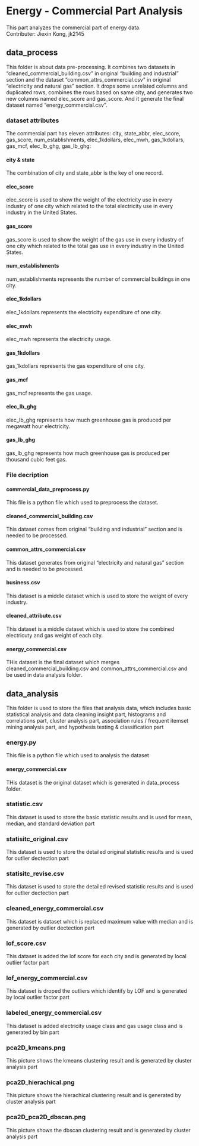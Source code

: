 # Energy - Commercial Part Analysis

This part analyzes the commercial part of energy data.<br>
Contributer: Jiexin Kong, jk2145

## data_process

This folder is about data pre-processing. It combines two datasets in “cleaned_commercial_building.csv” in original “building and industrial” section and the dataset “common_attrs_commercial.csv” in original “electricity and natural gas” section. It drops some unrelated columns and duplicated rows, combines the rows based on same city, and generates two new columns named elec_score and gas_score. And it generate the final dataset named “energy_commercial.csv”.

### dataset attributes

The commercial part has eleven attributes: city, state_abbr, elec_score, gas_score, num_establishments, elec_1kdollars, elec_mwh, gas_1kdollars, gas_mcf, elec_lb_ghg, gas_lb_ghg:

#### city & state
The combination of city and state_abbr is the key of one record.
#### elec_score
elec_score is used to show the weight of the electricity use in every industry of one city which related to the total electricity use in every industry in the United States.
#### gas_score
gas_score is used to show the weight of the gas use in every industry of one city which related to the total gas use in every industry in the United States.
#### num_establishments
num_establishments represents the number of commercial buildings in one city.
#### elec_1kdollars
elec_1kdollars represents the electricity expenditure of one city.
#### elec_mwh
elec_mwh represents the electricity usage.
#### gas_1kdollars
gas_1kdollars represents the gas expenditure of one city.
#### gas_mcf
gas_mcf represents the gas usage.
#### elec_lb_ghg
elec_lb_ghg represents how much greenhouse gas is produced per megawatt hour electricity.
#### gas_lb_ghg
gas_lb_ghg represents how much greenhouse gas is produced per thousand cubic feet gas.

### File decription
#### commercial_data_preprocess.py
This file is a python file which used to preprocess the dataset.
#### cleaned_commercial_building.csv
This dataset comes from original “building and industrial” section and is needed to be processed.
#### common_attrs_commercial.csv
This dataset generates from original “electricity and natural gas” section and is needed to be precessed.
#### business.csv
This dataset is a middle dataset which is used to store the weight of every industry.
#### cleaned_attribute.csv
This dataset is a middle dataset which is used to store the combined electricuty and gas weight of each city.
#### energy_commercial.csv
THis dataset is the final dataset which merges cleaned_commercial_building.csv and common_attrs_commercial.csv and be used in data analysis folder.


## data_analysis
This folder is used to store the files that analysis data, which includes basic statistical analysis and data cleaning insight part, histograms and correlations part, cluster analysis part, association rules / frequent itemset mining analysis part, and hypothesis testing & classification part

### energy.py
This file is a python file which used to analysis the dataset
#### energy_commercial.csv
THis dataset is the original dataset which is generated in data_process folder.
### statistic.csv
This dataset is used to store the basic statistic results and is used for mean, median, and standard deviation part
### statisitc_original.csv
This dataset is used to store the detailed original statistic results and is used for outlier dectection part
### statisitc_revise.csv
This dataset is used to store the detailed revised statistic results and is used for outlier dectection part
### cleaned_energy_commercial.csv
This dataset is dataset which is replaced maximum value with median and is generated by outlier dectection part
### lof_score.csv
This dataset is added the lof score for each city and is generated by local outlier factor part
### lof_energy_commercial.csv
This dataset is droped the outliers which identify by LOF and is generated by local outlier factor part
### labeled_energy_commercial.csv
This dataset is added electricity usage class and gas usage class and is generated by bin part
### pca2D_kmeans.png
This picture shows the kmeans clustering result and is generated by cluster analysis part
### pca2D_hierachical.png
This picture shows the hierachical clustering result and is generated by cluster analysis part
### pca2D_pca2D_dbscan.png
This picture shows the dbscan clustering result and is generated by cluster analysis part


